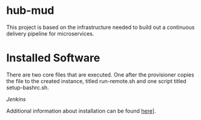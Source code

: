 # hub-mud

This project is based on the infrastructure needed to build out a continuous delivery pipeline for microservices.


# Installed Software

There are two core files that are executed. One after the provisioner copies the file to the created instance, titled run-remote.sh and one script titled setup-bashrc.sh.

*Jenkins*

Additional information about installation can be found [here](https://wiki.jenkins-ci.org/display/JENKINS/Installing+Jenkins+on+Ubuntu)].

